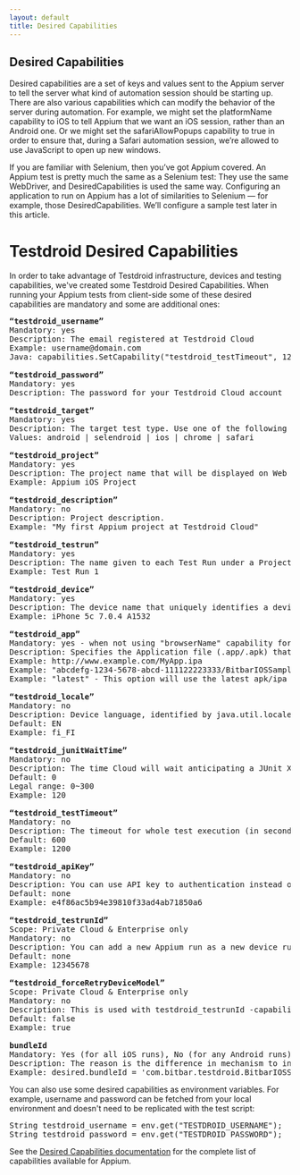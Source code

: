 ```yaml
---
layout: default
title: Desired Capabilities
---
```



## Desired Capabilities

Desired capabilities are a set of keys and values sent to the Appium server to tell the server what kind of automation session should be starting up. There are also various capabilities which can modify the behavior of the server during automation. For example, we might set the platformName capability to iOS to tell Appium that we want an iOS session, rather than an Android one. Or we might set the safariAllowPopups capability to true in order to ensure that, during a Safari automation session, we’re allowed to use JavaScript to open up new windows. 

If you are familiar with Selenium, then you’ve got Appium covered. An Appium test is pretty much the same as a Selenium test: They use the same WebDriver, and DesiredCapabilities is used the same way. Configuring an application to run on Appium has a lot of similarities to Selenium — for example, those DesiredCapabilities. We’ll configure a sample test later in this article.

<h1>Testdroid Desired Capabilities</h1>

In order to take advantage of Testdroid infrastructure, devices and testing capabilities, we've created some Testdroid Desired Capabilities. When running your Appium tests from client-side some of these desired capabilities are mandatory and some are additional ones:

<pre>
<strong>“testdroid_username”</strong>
Mandatory: yes
Description: The email registered at Testdroid Cloud
Example: username@domain.com
Java: capabilities.SetCapability("testdroid_testTimeout", 1200);

<strong>“testdroid_password”</strong>
Mandatory: yes
Description: The password for your Testdroid Cloud account

<strong>“testdroid_target”</strong>
Mandatory: yes
Description: The target test type. Use one of the following value. android and ios are for native apps, selendroid when testing a hybrid app and chrome and safari for web testing using the respective web browsers.
Values: android | selendroid | ios | chrome | safari

<strong>“testdroid_project”</strong>
Mandatory: yes
Description: The project name that will be displayed on Web UI. See FAQs for more details.
Example: Appium iOS Project

<strong>“testdroid_description”</strong>
Mandatory: no
Description: Project description.
Example: "My first Appium project at Testdroid Cloud"

<strong>“testdroid_testrun”</strong>
Mandatory: yes
Description: The name given to each Test Run under a Project. See FAQs for more details.
Example: Test Run 1

<strong>“testdroid_device”</strong>
Mandatory: yes
Description: The device name that uniquely identifies a device on Testdroid Cloud. (Copy the name from Web UI, as shown in the snapshot). Alternatively you can use a script to query for free devices (eg. a python example)
Example: iPhone 5c 7.0.4 A1532

<strong>“testdroid_app”</strong>
Mandatory: yes - when not using "browserName" capability for browser automation
Description: Specifies the Application file (.app/.apk) that would be installed on the device. The App can be given as a public URL, or the SessionId received on uploading the application to Testdroid Cloud. For an example on uploading App to Cloud see section this Python example.
Example: http://www.example.com/MyApp.ipa
Example: "abcdefg-1234-5678-abcd-111122223333/BitbarIOSSample.ipa"
Example: "latest" - This option will use the latest apk/ipa uploaded to the selected project. Upload can be done either from UI or API.

<strong>“testdroid_locale”</strong>
Mandatory: no
Description: Device language, identified by java.util.locale Locale ID
Default: EN
Example: fi_FI

<strong>“testdroid_junitWaitTime”</strong>
Mandatory: no
Description: The time Cloud will wait anticipating a JUnit XML upload after receiving driver.quit()
Default: 0
Legal range: 0~300
Example: 120

<strong>“testdroid_testTimeout”</strong>
Mandatory: no
Description: The timeout for whole test execution (in seconds). It's configurable only, if you have active plan/subscription
Default: 600
Example: 1200

<strong>“testdroid_apiKey”</strong>
Mandatory: no
Description: You can use API key to authentication instead of user name and password. This is available in "My Accounts" -view.
Default: none
Example: e4f86ac5b94e39810f33ad4ab71850a6

<strong>“testdroid_testrunId”</strong>
Scope: Private Cloud & Enterprise only
Mandatory: no
Description: You can add a new Appium run as a new device run to an existing testrun by providing a testrunid. Note! New testrun is created, if there's already a run for similar device.
Default: none
Example: 12345678

<strong>“testdroid_forceRetryDeviceModel”</strong>
Scope: Private Cloud & Enterprise only
Mandatory: no
Description: This is used with testdroid_testrunId -capability. Testdroid will replace the device run data of an existing device run, if one for the same device model is found.
Default: false
Example: true

<strong>bundleId</strong>
Mandatory: Yes (for all iOS runs), No (for any Android runs)
Description: The reason is the difference in mechanism to install ipa in Testdroid compared to local case. Appium framework maps bundle ID automatically in case of local run/installation. In cloud case we must notify Appium framework about the correct bundle ID.
Example: desired.bundleId = 'com.bitbar.testdroid.BitbarIOSSample';</pre>

You can also use some desired capabilities as environment variables. For example, username and password can be fetched from your local environment and doesn't need to be replicated with the test script:

<pre>String testdroid_username = env.get("TESTDROID_USERNAME");
String testdroid_password = env.get("TESTDROID_PASSWORD");</pre>

See the [Desired Capabilities documentation](http://appium.io/slate/en/master/?ruby#appium-server-capabilities) for the complete list of capabilities available for Appium.




